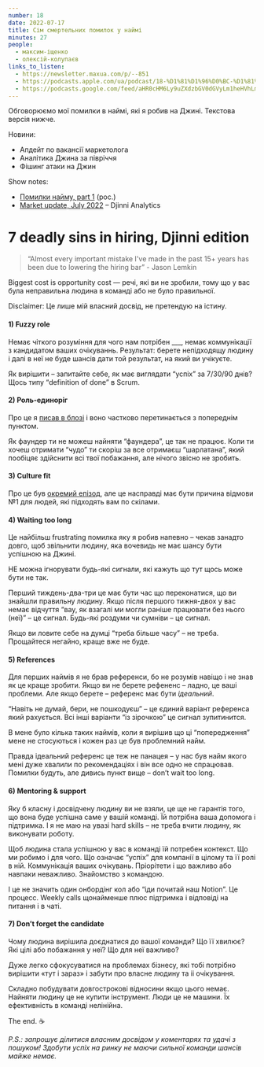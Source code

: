 ```yaml
---
number: 18
date: 2022-07-17
title: Сім смертельних помилок у наймі
minutes: 27
people:
  - максим-іщенко
  - олексій-колупаєв
links_to_listen:
  - https://newsletter.maxua.com/p/--851
  - https://podcasts.apple.com/ua/podcast/18-%D1%81%D1%96%D0%BC-%D1%81%D0%BC%D0%B5%D1%80%D1%82%D0%B5%D0%BB%D1%8C%D0%BD%D0%B8%D1%85-%D0%BF%D0%BE%D0%BC%D0%B8%D0%BB%D0%BE%D0%BA-%D1%83-%D0%BD%D0%B0%D0%B9%D0%BC%D1%96/id1616301447?i=1000570168222
  - https://podcasts.google.com/feed/aHR0cHM6Ly9uZXdzbGV0dGVyLm1heHVhLmNvbS9mZWVk/episode/aHR0cHM6Ly9uZXdzbGV0dGVyLm1heHVhLmNvbS9wLy0tODUx
---
```


Обговорюємо мої помилки в наймі, які я робив на Джині. Текстова версія нижче.

Новини:

- Апдейт по вакансії маркетолога
- Аналітика Джина за півріччя
- Фішинг атаки на Джин

Show notes:

- [Помилки найму, part 1][1] (рос.)
- [Market update, July 2022][2] – Djinni Analytics

# 7 deadly sins in hiring, Djinni edition

> “Almost every important mistake I've made in the past 15+ years has been due
> to lowering the hiring bar” - Jason Lemkin

Biggest cost is opportunity cost — речі, які ви не зробили, тому що у вас була
неправильна людина в команді або не було правильної.  

Disclaimer: Це лише мій власний досвід, не претендую на істину.

#### 1) Fuzzy role

Немає чіткого розуміння для чого нам потрібен \___, немає коммунікації з
кандидатом ваших очікуваннь. Результат: берете непідходящу людину і далі в неї
не буде шансів дати той результат, на який ви учікуєте.

Як вирішити – запитайте себе, як має виглядати “успіх” за 7/30/90 днів? Щось
типу “definition of done” в Scrum. 

#### 2) Роль-единоріг

Про це я [писав в блозі][6] і воно частково перетинається з попереднім пунктом. 

Як фаундер ти не можеш найняти “фаундера”, це так не працює. Коли ти хочеш
отримати “чудо” ти скоріш за все отримаєш “шарлатана”, який пообіцяє здійснити
всі твої побажання, але нічого звісно не зробить.

#### 3) Culture fit

Про це був [окремий епізод][8], але це насправді має бути причина відмови №1
для людей, які підходять вам по скілами.

#### 4) Waiting too long

Це найбільш frustrating помилка яку я робив напевно – чекав занадто довго, щоб
звільнити людину, яка вочевидь не має шансу бути успішною на Джині.

НЕ можна ігнорувати будь-які сигнали, які кажуть що тут щось може бути не так.

Перший тиждень-два-три це має бути час що переконатися, що ви знайшли правильну
людину. Якщо після першого тижня-двох у вас немає відчуття “вау, як взагалі ми
могли раніше працювати без нього (неї)” – це сигнал. Будь-які роздуми чи
сумніви – це сигнал. 

Якщо ви ловите себе на думці “треба більше часу” – не треба. Прощайтеся
негайно, краще вже не буде.

#### 5) References

Для перших наймів я не брав референси, бо не розумів навіщо і не знав як це
краще зробити. Якщо ви не берете рефененс – ладно, це ваші проблеми. Але якщо
берете – референс має бути _ідеальний_.

“Навіть не думай, бери, не пошкодуєш” – це єдиний варіант референса який
рахується. Всі інші варіанти “із зірочкою” це сигнал зупитинится. 

В мене було кілька таких наймів, коли я вирішив що ці “попередження” мене не
стосуються і кожен раз це був проблемний найм.

Правда ідеальний референс це теж не панацея – у нас був найм якого мені дуже
хвалили по рекомендаціях і він все одно не спрацював. Помилки будуть, але
дивись пункт вище – don’t wait too long.

#### 6) Mentoring & support 

Яку б класну і досвідчену людину ви не взяли, це ще не гарантія того, що вона
буде успішна саме у вашій команді. Їй потрібна ваша допомога і підтримка. І я
не маю на увазі hard skills – не треба вчити людину, як виконувати роботу.

Щоб людина стала успішною у вас в команді їй потребен контекст. Що ми робимо і
для чого. Що означає “успіх” для компанії в цілому та її ролі в ній.
Коммунікація ваших очікувань. Пріорітети і що важливо або навпаки неважливо.
Знайомство з командою. 

І це не значить один онбордінг кол або “іди почитай наш Notion”. Це процесс.
Weekly calls щонайменше плюс підтримка і відповіді на питання і в чаті. 

#### 7) Don’t forget the candidate 

Чому людина вирішила доєднатися до вашої команди? Що її хвилює? Які цілі або
побажання у неї? Що для неї важливо?

Дуже легко сфокусуватися на проблемах бізнесу, які тобі потрібно вирішити «тут
і зараз» і забути про власне людину та іі очікування. 

Складно побудувати довгострокові відносини якщо цього немає. Найняти людину це
не купити інструмент. Люди це не машини. Їх ефективність в команді нелінійна.

The end. ☕️

_P.S.: запрошує ділитися власним досвідом у коментарях та удачі з пошуком!
Здобути успіх на ринку не маючи сильної команди шансів майже немає._

[1]: https://newsletter.maxua.com/p/hiring-mistakes-p1
[2]: https://djinni.substack.com/p/market-update-july-2022
[3]: https://newsletter.maxua.com/i/64440201/-deadly-sins-in-hiring-djinni-edition
[4]: https://newsletter.maxua.com/i/64440201/-fuzzy-role
[5]: https://newsletter.maxua.com/i/64440201/-роль-единоріг
[6]: https://newsletter.maxua.com/p/hiring-mistakes-p1
[7]: https://newsletter.maxua.com/i/64440201/-culture-fit
[8]: https://newsletter.maxua.com/p/15-culture-fit#details
[9]: https://newsletter.maxua.com/i/64440201/-waiting-too-long
[10]: https://newsletter.maxua.com/i/64440201/-references
[11]: https://newsletter.maxua.com/i/64440201/-mentoring-and-support
[12]: https://newsletter.maxua.com/i/64440201/-dont-forget-the-candidate
